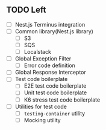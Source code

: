 ## TODO Left

- [ ] Nest.js Terminus integration
- [ ] Common library(Nest.js library)
  - [ ] S3
  - [ ] SQS
  - [ ] Localstack
- [ ] Global Exception Filter
  - [ ] Error code definition
- [ ] Global Response Interceptor
- [ ] Test code boilerplate
  - [ ] E2E test code boilerplate
  - [ ] Unit test code boilerplate
  - [ ] K6 stress test code boilerplate
- [ ] Utilities for test code
  - [ ] `testing-container` utility
  - [ ] Mocking utility
